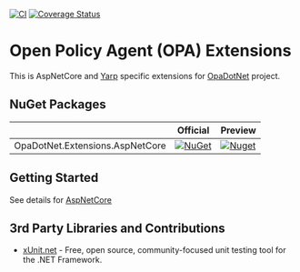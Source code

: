 ﻿[![CI](https://github.com/me-viper/OpaDotNet.Extensions/actions/workflows/ci.yml/badge.svg)](https://github.com/me-viper/OpaDotNet.Extensions/actions/workflows/ci.yml)
[![Coverage Status](https://coveralls.io/repos/github/me-viper/OpaDotNet.Extensions/badge.svg?branch=develop)](https://coveralls.io/github/me-viper/OpaDotNet.Extensions?branch=develop)

# Open Policy Agent (OPA) Extensions

This is AspNetCore and [Yarp](https://github.com/microsoft/reverse-proxy) specific extensions
for [OpaDotNet](https://github.com/me-viper/OpaDotNet) project.

## NuGet Packages

|                 | Official | Preview |
|-----------------|----------|---------|
| OpaDotNet.Extensions.AspNetCore | [![NuGet](https://img.shields.io/nuget/v/OpaDotNet.Extensions.AspNetCore.svg)](https://www.nuget.org/packages/OpaDotNet.Extensions.AspNetCore/) | [![Nuget](https://img.shields.io/nuget/vpre/OpaDotNet.Extensions.AspNetCore.svg)](https://www.nuget.org/packages/OpaDotNet.Extensions.AspNetCore/)  |

## Getting Started

See details for [AspNetCore](./src/OpaDotNet.Extensions.AspNetCore/README.md)

## 3rd Party Libraries and Contributions

* [xUnit.net](https://xunit.net/) - Free, open source, community-focused unit testing tool for the .NET Framework.
